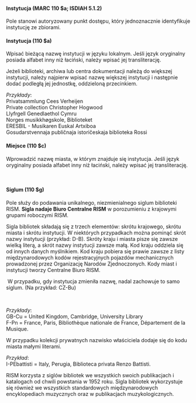 #### **Instytucja (MARC 110 $a; ISDIAH 5.1.2)**

Pole stanowi autoryzowany punkt dostępu, który jednoznacznie identyfikuje instytucję ze zbiorami.

#### **Instytucja (110 $a)**

Wpisać bieżącą nazwę instytucji w języku lokalnym. Jeśli język oryginalny posiada alfabet inny niż łaciński, należy wpisać jej transliterację.   
  
Jeżeli biblioteki, archiwa lub centra dokumentacji należą do większej instytucji, należy najpierw wpisać nazwę większej instytucji i następnie dodać podległą jej jednostkę, oddzieloną przecinkiem.

_Przykłady_:  
Privatsammlung Cees Verheijen  
Private collection Christopher Hogwood  
Llyfrgell Genedlaethol Cymru  
Norges musikkhøgskole, Biblioteket  
ERESBIL - Musikaren Euskal Artxiboa  
Gosudarstvennaja publičnaja istoričeskaja biblioteka Rossi

#### **Miejsce (110 $c)**

Wprowadzić nazwę miasta, w którym znajduje się instytucja. Jeśli język oryginalny posiada alfabet inny niż łaciński, należy wpisać jej transliterację.

**&nbsp;**

#### **Siglum (110 $g)**

Pole służy do podawania unikalnego, niezmienialnego siglum biblioteki RISM. **Sigla nadaje Biuro Centralne RISM** w porozumieniu z krajowymi grupami roboczymi RISM.

Sigla bibliotek składają się z trzech elementów: skrótu krajowego, skrótu miasta i skrótu instytucji. W niektórych przypadkach można pominąć skrót nazwy instytucji (przykład: D-B). Skróty kraju i miasta pisze się zawsze wielką literą, a skrót nazwy instytucji zawsze małą. Kod kraju oddziela się od innych danych myślnikiem. Kod kraju pobiera się prawie zawsze z listy międzynarodowych kodów rejestracyjnych pojazdów mechanicznych prowadzonej przez Organizację Narodów Zjednoczonych. Kody miast i instytucji tworzy Centralne Biuro RISM.

&nbsp;W przypadku, gdy instytucja zmieniła nazwę, nadal zachowuje to samo siglum. (Na przykład: CZ-Bu)

&nbsp;

_Przykłady_:  
GB-Cu = United Kingdom, Cambridge, University Library  
F-Pn = France, Paris, Bibliothèque nationale de France, Département de la Musique.

W przypadku kolekcji prywatnych nazwisko właściciela dodaje się do kodu miasta małymi literami.

_Przykład_:  
I-PEbattisti = Italy, Perugia, Biblioteca privata Renzo Battisti.

RISM korzysta z siglów bibliotek we wszystkich swoich publikacjach i katalogach od chwili powstania w 1952 roku. Sigla bibliotek wykorzystuje się również we wszystkich standardowych międzynarodowych encyklopediach muzycznych oraz w publikacjach muzykologicznych.